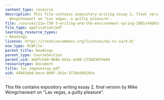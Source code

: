 ```yaml
---
content_type: resource
description: This file contains expository writing essay 2, final version by Mike
  Wongchaowart on "Las vegas, a guilty pleasure".
file: /courses/21w-730-3-writing-and-the-environment-spring-2005/44b81ebdbece060f3b1e3719e56619ce_las_vegasessay.pdf
file_type: application/pdf
learning_resource_types:
- Readings
license: https://creativecommons.org/licenses/by-nc-sa/4.0/
ocw_type: OCWFile
parent_title: Readings
parent_type: CourseSection
parent_uid: a60fcb49-9b86-bd3a-4108-273b030f4e0d
resourcetype: Document
title: las_vegasessay.pdf
uid: 44b81ebd-bece-060f-3b1e-3719e56619ce
---
```

This file contains expository writing essay 2, final version by Mike Wongchaowart on "Las vegas, a guilty pleasure".